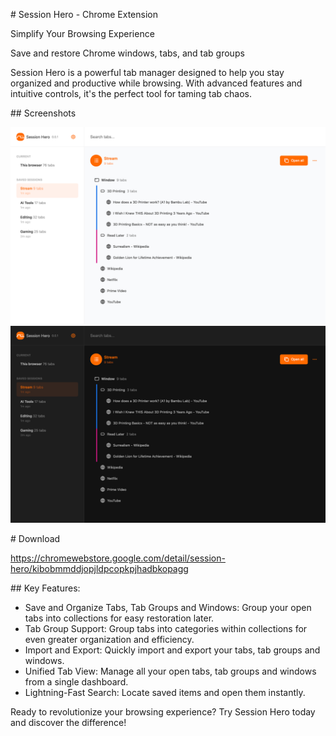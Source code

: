 # Session Hero - Chrome Extension

Simplify Your Browsing Experience

Save and restore Chrome windows, tabs, and tab groups

Session Hero is a powerful tab manager designed to help you stay organized and productive while browsing. With advanced features and intuitive controls, it's the perfect tool for taming tab chaos.

## Screenshots

![Screenshot](assets/screenshot-01.png)
![Screenshot](assets/screenshot-02.png)

# Download

https://chromewebstore.google.com/detail/session-hero/kibobmmddjopjldpcopkpjhadbkopagg

## Key Features:

- Save and Organize Tabs, Tab Groups and Windows: Group your open tabs into collections for easy restoration later.
- Tab Group Support: Group tabs into categories within collections for even greater organization and efficiency.
- Import and Export: Quickly import and export your tabs, tab groups and windows.
- Unified Tab View: Manage all your open tabs, tab groups and windows from a single dashboard.
- Lightning-Fast Search: Locate saved items and open them instantly.

Ready to revolutionize your browsing experience? Try Session Hero today and discover the difference!